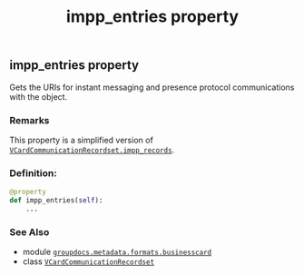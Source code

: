 ﻿---
title: impp_entries property
second_title: GroupDocs.Metadata for Python via .NET API References
description: 
type: docs
url: /python-net/groupdocs.metadata.formats.businesscard/vcardcommunicationrecordset/impp_entries/
is_root: false
weight: 130
---

## impp_entries property


Gets the URIs for instant messaging and presence protocol communications with the object.

### Remarks 


This property is a simplified version of [`VCardCommunicationRecordset.impp_records`](/metadata/python-net/groupdocs.metadata.formats.businesscard/vcardcommunicationrecordset#impp_records).
### Definition:
```python
@property
def impp_entries(self):
    ...
```

### See Also
* module [`groupdocs.metadata.formats.businesscard`](../../)
* class [`VCardCommunicationRecordset`](/metadata/python-net/groupdocs.metadata.formats.businesscard/vcardcommunicationrecordset)
